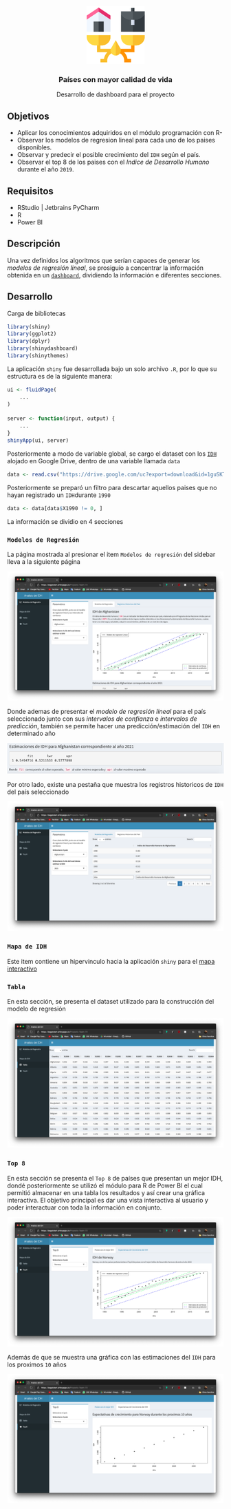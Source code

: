 <!-- PROJECT LOGO -->
<br />
<p align="center">
  <a href="https://github.com/Team-17-Bedu/proyecto">
    <img src="https://github.com/Team-17-Bedu/proyecto/blob/main/img/icono.png" alt="Logo" width="135" height="135">
  </a>

  <h3 align="center"><strong>Países con mayor calidad de vida</strong></h3>

  <p align="center">
    Desarrollo de dashboard para el proyecto
  </p>

</p>

## Objetivos
* Aplicar los conocimientos adquiridos en el módulo programación con R-
* Observar los modelos de regresion lineal para cada uno de los paises disponibles.
* Observar y predecir el posible crecimiento del `IDH` según el país.
* Observar el top 8 de los paises con el _Indice de Desarrollo Humano_ durante el año `2019`.
  
## Requisitos
- RStudio | Jetbrains PyCharm
- R
- Power BI

## Descripción
Una vez definidos los algoritmos que serían capaces de generar los _modelos de regresión lineal_, se prosiguío a concentrar la información obtenida en un [`dashboard`](https://begeistert.shinyapps.io/Proyecto-Team-17/), dividiendo la información e diferentes secciones.

## Desarrollo

Carga de bibliotecas
```r
library(shiny)
library(ggplot2)
library(dplyr)
library(shinydashboard)
library(shinythemes)
```

La aplicación `shiny` fue desarrollada bajo un solo archivo `.R`, por lo que su estructura es de la siguiente manera:
```R
ui <- fluidPage(
    ...
)

server <- function(input, output) {
    ...
}
shinyApp(ui, server)
```

Posteriormente a modo de variable global, se cargo el dataset con los [`IDH`](https://drive.google.com/uc?export=download&id=1guSKT0Ck4pZfSDJWzjZXbr_Qf6UpG_gc) alojado en Google Drive, dentro de una variable llamada `data`
```r
data <- read.csv("https://drive.google.com/uc?export=download&id=1guSKT0Ck4pZfSDJWzjZXbr_Qf6UpG_gc")
```

Posteriormente se preparó un filtro para descartar aquellos paises que no hayan registrado un `IDH`durante `1990`
```r
data <- data[data$X1990 != 0, ]
```

La información se dividio en 4 secciones

### `Modelos de Regresión`

La página mostrada al presionar el item `Modelos de regresión` del sidebar lleva a la siguiente página

<p align="center">
  <a href="https://github.com/Team-17-Bedu/proyecto">
    <img src="https://github.com/Team-17-Bedu/proyecto/blob/main/img/Captura-1-dashboard.png">
  </a>
</p>

Donde ademas de presentar el _modelo de regresión lineal_ para el país seleccionado junto con sus _intervalos de confianza_ e _intervalos de predicción_, también se permite hacer una predicción/estimación del `IDH` en determinado año

<p align="center">
  <a href="https://github.com/Team-17-Bedu/proyecto">
    <img src="https://github.com/Team-17-Bedu/proyecto/blob/main/img/pred.png" >
  </a>
</p>

Por otro lado, existe una pestaña que muestra los registros historicos de `IDH` del país seleccionado

<p align="center">
  <a href="https://github.com/Team-17-Bedu/proyecto">
    <img src="https://github.com/Team-17-Bedu/proyecto/blob/main/img/dash_1.png" >
  </a>
</p>

### `Mapa de IDH`

Este item contiene un hipervinculo hacia la aplicación `shiny` para el [mapa interactivo](https://github.com/Team-17-Bedu/proyecto/tree/main/src/IDHMap)

### `Tabla`

En esta sección, se presenta el dataset utilizado para la construcción del modelo de regresión

<p align="center">
  <a href="https://github.com/Team-17-Bedu/proyecto">
    <img src="https://github.com/Team-17-Bedu/proyecto/blob/main/img/dash_2.png" >
  </a>
</p>

### `Top 8`
En esta sección se presenta el `Top 8` de países que presentan un mejor IDH, dondé posteriormente se utilizó el módulo para R de Power BI el cual permitió almacenar en una tabla los resultados y así crear una gráfica interactiva. El objetivo principal es dar una vista interactiva al usuario y poder interactuar con toda la información en conjunto. 

<p align="center">
  <a href="https://github.com/Team-17-Bedu/proyecto">
    <img src="https://github.com/Team-17-Bedu/proyecto/blob/main/img/dash_3.png" >
  </a>
</p>

Además de que se muestra una gráfica con las estimaciones del `IDH` para los proximos `10` años

<p align="center">
  <a href="https://github.com/Team-17-Bedu/proyecto">
    <img src="https://github.com/Team-17-Bedu/proyecto/blob/main/img/dash_4.png" >
  </a>
</p>
